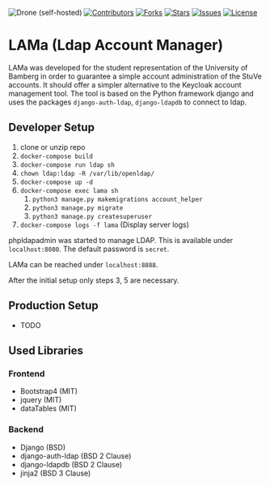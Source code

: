 
![Drone (self-hosted)](https://img.shields.io/drone/build/michigg/lama?server=https%3A%2F%2Fdrone.github.michigg.de&style=for-the-badge)
[![Contributors](https://img.shields.io/github/contributors/michigg/lama.svg?style=for-the-badge)](https://github.com/michigg/lama)
[![Forks](https://img.shields.io/github/forks/michigg/lama.svg?style=for-the-badge)](https://github.com/michigg/lama)
[![Stars](https://img.shields.io/github/stars/michigg/lama.svg?style=for-the-badge)](https://github.com/michigg/lama)
[![Issues](https://img.shields.io/github/issues/michigg/lama.svg?style=for-the-badge)](https://github.com/michigg/lama)
[![License](https://img.shields.io/github/license/michigg/lama.svg?style=for-the-badge)](https://github.com/michigg/lama)

# LAMa (Ldap Account Manager)
LAMa was developed for the student representation of the University of Bamberg in order to guarantee a simple account administration of the StuVe accounts. It should offer a simpler alternative to the Keycloak account management tool.
The tool is based on the Python framework django and uses the packages `django-auth-ldap`, `django-ldapdb` to connect to ldap.

## Developer Setup
1. clone or unzip repo
2. `docker-compose build`
3. `docker-compose run ldap sh`
4. `chown ldap:ldap -R /var/lib/openldap/`
5. `docker-compose up -d`
6. `docker-compose exec lama sh`
    1. `python3 manage.py makemigrations account_helper`
    2. `python3 manage.py migrate`
    3. `python3 manage.py createsuperuser`
7. `docker-compose logs -f lama` (Display server logs)  

phpldapadmin was started to manage LDAP. This is available under `localhost:8080`. The default password is `secret`.

LAMa can be reached under `localhost:8888`.

After the initial setup only steps 3, 5 are necessary.

## Production Setup
- TODO


## Used Libraries
### Frontend
- Bootstrap4 (MIT)
- jquery (MIT)
- dataTables (MIT)

### Backend
- Django (BSD)
- django-auth-ldap (BSD 2 Clause)
- django-ldapdb (BSD 2 Clause)
- jinja2 (BSD 3 Clause)
